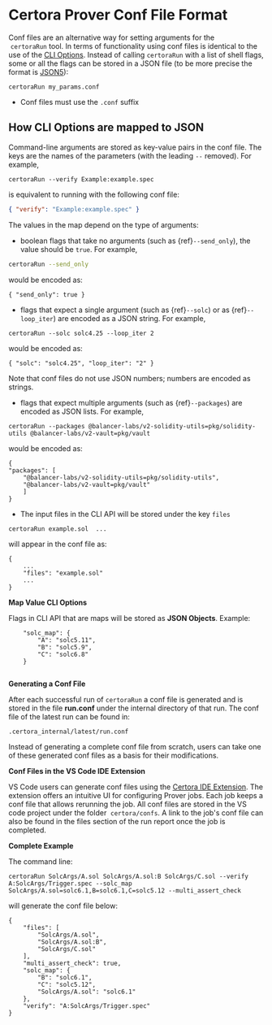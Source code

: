 Certora Prover Conf File Format
===============================

Conf files are an alternative way for setting arguments for the
 `certoraRun` tool. In terms of functionality 
using conf files is identical to the use of the [CLI Options](options.md). Instead of calling `certoraRun` 
with a list of shell flags, some or all the flags can be stored in a JSON file 
(to be more precise the format is [JSON5](https://json5.org/)):

```
certoraRun my_params.conf
```

* Conf files must use the `.conf` suffix



How CLI Options are mapped to JSON
----------------------------------

Command-line arguments are stored as key-value pairs in the conf file. 
The keys are the names of the parameters (with the leading `--` removed). 
For example,
```
certoraRun --verify Example:example.spec
```
is equivalent to running with the following conf file:

```json
{ "verify": "Example:example.spec" }
```
The values in the map depend on the type of arguments:

* boolean flags that take no arguments (such as {ref}`--send_only`), 
the value should be `true`. For example,
```sh
certoraRun --send_only
```

would be encoded as:
```
{ "send_only": true }
```

* flags that expect a single argument (such as {ref}`--solc`) or as {ref}`--loop_iter`) 
 are encoded as a JSON string. For example,
```
certoraRun --solc solc4.25 --loop_iter 2
```

would be encoded as:
```
{ "solc": "solc4.25", "loop_iter": "2" }
```

Note that conf files do not use JSON numbers; numbers are encoded as strings.

* flags that expect multiple arguments (such as {ref}`--packages`)
are encoded as JSON lists. For example,
```
certoraRun --packages @balancer-labs/v2-solidity-utils=pkg/solidity-utils @balancer-labs/v2-vault=pkg/vault
```
would be encoded as:
```
{
"packages": [
    "@balancer-labs/v2-solidity-utils=pkg/solidity-utils",
    "@balancer-labs/v2-vault=pkg/vault"
    ]
}
```


* The input files in the CLI API will be stored under the key `files`

```
certoraRun example.sol  ...
```
will appear in the conf file as:
```
{
    ...
    "files": "example.sol" 
    ...
}
```

**Map Value CLI Options**

Flags in CLI API that are maps will be stored as **JSON Objects**. Example:
```
    "solc_map": {
        "A": "solc5.11",
        "B": "solc5.9",
        "C": "solc6.8"
    }
    
```
**Generating a Conf File**

After each successful run of `certoraRun` a conf file is generated and is
stored in the file **run.conf** under the internal directory of that run.
The conf file of the latest run can be found in:

```
.certora_internal/latest/run.conf
```

Instead of generating a complete conf file from scratch, users can take 
one of these generated  conf files as a basis for their modifications.

**Conf Files in the VS Code IDE Extension**

VS Code users can generate conf files using the [Certora IDE Extension](https://marketplace.visualstudio.com/items?itemName=Certora.vscode-certora-prover). The extension 
offers an intuitive UI for configuring Prover jobs. Each job 
keeps a conf file that allows rerunning the job. All conf files
are stored in the VS code project under the folder  `certora/confs`. A link to the job's conf file
can also be found in the files section of the run report once the job is completed.

**Complete Example**

The command line:
```
certoraRun SolcArgs/A.sol SolcArgs/A.sol:B SolcArgs/C.sol --verify A:SolcArgs/Trigger.spec --solc_map SolcArgs/A.sol=solc6.1,B=solc6.1,C=solc5.12 --multi_assert_check 
```

will generate the conf file below:
```
{
    "files": [
        "SolcArgs/A.sol",
        "SolcArgs/A.sol:B",
        "SolcArgs/C.sol"
    ],
    "multi_assert_check": true,
    "solc_map": {
        "B": "solc6.1",
        "C": "solc5.12",
        "SolcArgs/A.sol": "solc6.1"
    },
    "verify": "A:SolcArgs/Trigger.spec"
}
```
